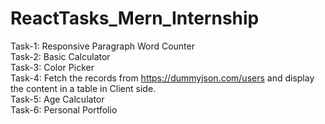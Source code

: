 # ReactTasks_Mern_Internship
Task-1: Responsive Paragraph Word Counter<br/>
Task-2: Basic Calculator<br/>
Task-3: Color Picker<br/>
Task-4: Fetch the records from https://dummyjson.com/users and display the content in a table in Client side.<br/>
Task-5: Age Calculator<br/>
Task-6: Personal Portfolio
